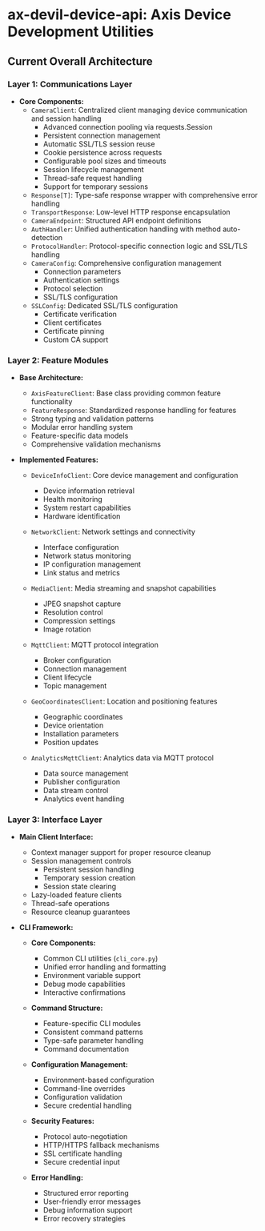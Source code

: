 # ax-devil-device-api: Axis Device Development Utilities

## Current Overall Architecture

### Layer 1: Communications Layer
- **Core Components:**
  - `CameraClient`: Centralized client managing device communication and session handling
    - Advanced connection pooling via requests.Session
    - Persistent connection management
    - Automatic SSL/TLS session reuse
    - Cookie persistence across requests
    - Configurable pool sizes and timeouts
    - Session lifecycle management
    - Thread-safe request handling
    - Support for temporary sessions
  - `Response[T]`: Type-safe response wrapper with comprehensive error handling
  - `TransportResponse`: Low-level HTTP response encapsulation
  - `CameraEndpoint`: Structured API endpoint definitions
  - `AuthHandler`: Unified authentication handling with method auto-detection
  - `ProtocolHandler`: Protocol-specific connection logic and SSL/TLS handling
  - `CameraConfig`: Comprehensive configuration management
    - Connection parameters
    - Authentication settings
    - Protocol selection
    - SSL/TLS configuration
  - `SSLConfig`: Dedicated SSL/TLS configuration
    - Certificate verification
    - Client certificates
    - Certificate pinning
    - Custom CA support

### Layer 2: Feature Modules
- **Base Architecture:**
  - `AxisFeatureClient`: Base class providing common feature functionality
  - `FeatureResponse`: Standardized response handling for features
  - Strong typing and validation patterns
  - Modular error handling system
  - Feature-specific data models
  - Comprehensive validation mechanisms
  
- **Implemented Features:**
  - `DeviceInfoClient`: Core device management and configuration
    - Device information retrieval
    - Health monitoring
    - System restart capabilities
    - Hardware identification
  
  - `NetworkClient`: Network settings and connectivity
    - Interface configuration
    - Network status monitoring
    - IP configuration management
    - Link status and metrics
  
  - `MediaClient`: Media streaming and snapshot capabilities
    - JPEG snapshot capture
    - Resolution control
    - Compression settings
    - Image rotation
  
  - `MqttClient`: MQTT protocol integration
    - Broker configuration
    - Connection management
    - Client lifecycle
    - Topic management
  
  - `GeoCoordinatesClient`: Location and positioning features
    - Geographic coordinates
    - Device orientation
    - Installation parameters
    - Position updates
  
  - `AnalyticsMqttClient`: Analytics data via MQTT protocol
    - Data source management
    - Publisher configuration
    - Data stream control
    - Analytics event handling

### Layer 3: Interface Layer
- **Main Client Interface:**
  - Context manager support for proper resource cleanup
  - Session management controls
    - Persistent session handling
    - Temporary session creation
    - Session state clearing
  - Lazy-loaded feature clients
  - Thread-safe operations
  - Resource cleanup guarantees

- **CLI Framework:**
  - **Core Components:**
    - Common CLI utilities (`cli_core.py`)
    - Unified error handling and formatting
    - Environment variable support
    - Debug mode capabilities
    - Interactive confirmations
  
  - **Command Structure:**
    - Feature-specific CLI modules
    - Consistent command patterns
    - Type-safe parameter handling
    - Command documentation
  
  - **Configuration Management:**
    - Environment-based configuration
    - Command-line overrides
    - Configuration validation
    - Secure credential handling
  
  - **Security Features:**
    - Protocol auto-negotiation
    - HTTP/HTTPS fallback mechanisms
    - SSL certificate handling
    - Secure credential input
  
  - **Error Handling:**
    - Structured error reporting
    - User-friendly error messages
    - Debug information support
    - Error recovery strategies

